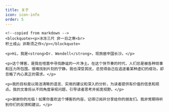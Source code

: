 ```yaml
---
title: 关于
icon: icon-info
order: 5
---
```


<div class="zh post-container">

    <!--copied from markdown -->
    <blockquote><p>冰冻三尺 非一日之寒<br>
    积土成山 非斯须之作</p></blockquote>

    <p>Hi，我是<strong>Dr. Wendell</strong>，现旅居中国长沙。</p>
    
    <p>这个博客，是我在喧嚣中寻找静谧的一片净土。在这个快节奏的时代，人们总是被各种琐事和压力所包围，很难找到片刻的宁静。我也深受其扰，总觉得自己在追逐着某种虚幻的成功，却忽略了内心真正的需求。</p>

    <p>我的目标是以简洁清晰的语言、实用的建议和深入的分析，为读者提供有价值的信息和观点。我的文章将从不同角度审视问题，引导读者思考并拓宽视野。</p>

    <p>谢谢你的光临！如果你喜欢这个博客的内容，记得订阅并分享给你的朋友们。我非常期待听到你们的反馈和建议。</p>
    
</div>

<!-- giscus评论系统 -->
<!-- data-theme:   RStudio Cobalt:"cobalt"、"transparent_dark"  -->
<script src="https://giscus.app/client.js"
         data-repo="XiaoWendell/XiaoWendell.github.io"
         data-repo-id="R_kgDOKhSzCA"
         data-category="Announcements"  
         data-category-id="DIC_kwDOKhSzCM4CaNBZ"
         data-mapping="title"
         data-strict="0"
         data-reactions-enabled="1"
         data-emit-metadata="0"
         data-input-position="top"
         data-theme="transparent_dark" 
         data-lang="zh-CN"
         data-loading="lazy"
         crossorigin="anonymous"
         async>
 </script>

 <script src="https://giscus.app/client.js"
         data-repo="XiaoWendell/XiaoWendell.github.io"
         data-repo-id="R_kgDOKhSzCA"
         data-category="Announcements"  
         data-category-id="DIC_kwDOKhSzCM4CaNBZ"
         data-mapping="title"
         data-strict="0"
         data-reactions-enabled="1"
         data-emit-metadata="0"
         data-input-position="top"
         data-theme="cobalt" 
         data-lang="zh-CN"
         data-loading="lazy"
         crossorigin="anonymous"
         async>
 </script>